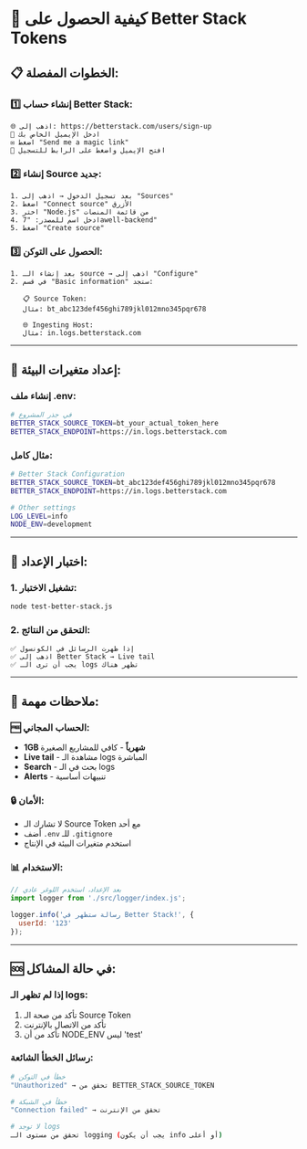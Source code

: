 # 🔑 **كيفية الحصول على Better Stack Tokens**

## 📋 **الخطوات المفصلة:**

### **1️⃣ إنشاء حساب Better Stack:**
```
🌐 اذهب إلى: https://betterstack.com/users/sign-up
📧 ادخل الإيميل الخاص بك
✉️ اضغط "Send me a magic link"
📱 افتح الإيميل واضغط على الرابط للتسجيل
```

### **2️⃣ إنشاء Source جديد:**
```
1. بعد تسجيل الدخول → اذهب إلى "Sources"
2. اضغط "Connect source" الأزرق
3. اختر "Node.js" من قائمة المنصات
4. ادخل اسم للمصدر: "7awell-backend"
5. اضغط "Create source"
```

### **3️⃣ الحصول على التوكن:**
```
1. بعد إنشاء الـ source → اذهب إلى "Configure"
2. في قسم "Basic information" ستجد:
   
   📋 Source Token: 
   مثال: bt_abc123def456ghi789jkl012mno345pqr678
   
   🌐 Ingesting Host:
   مثال: in.logs.betterstack.com
```

---

## 🔧 **إعداد متغيرات البيئة:**

### **إنشاء ملف .env:**
```bash
# في جذر المشروع
BETTER_STACK_SOURCE_TOKEN=bt_your_actual_token_here
BETTER_STACK_ENDPOINT=https://in.logs.betterstack.com
```

### **مثال كامل:**
```bash
# Better Stack Configuration
BETTER_STACK_SOURCE_TOKEN=bt_abc123def456ghi789jkl012mno345pqr678
BETTER_STACK_ENDPOINT=https://in.logs.betterstack.com

# Other settings
LOG_LEVEL=info
NODE_ENV=development
```

---

## 🧪 **اختبار الإعداد:**

### **1. تشغيل الاختبار:**
```bash
node test-better-stack.js
```

### **2. التحقق من النتائج:**
```
✅ إذا ظهرت الرسائل في الكونسول
✅ اذهب إلى Better Stack → Live tail
✅ يجب أن ترى الـ logs تظهر هناك
```

---

## 🎯 **ملاحظات مهمة:**

### **🆓 الحساب المجاني:**
- **1GB شهرياً** - كافي للمشاريع الصغيرة
- **Live tail** - مشاهدة الـ logs المباشرة
- **Search** - بحث في الـ logs
- **Alerts** - تنبيهات أساسية

### **🔒 الأمان:**
- لا تشارك الـ Source Token مع أحد
- أضف `.env` للـ `.gitignore`
- استخدم متغيرات البيئة في الإنتاج

### **📊 الاستخدام:**
```javascript
// بعد الإعداد، استخدم اللوغر عادي
import logger from './src/logger/index.js';

logger.info('رسالة ستظهر في Better Stack!', { 
  userId: '123' 
});
```

---

## 🆘 **في حالة المشاكل:**

### **إذا لم تظهر الـ logs:**
1. تأكد من صحة الـ Source Token
2. تأكد من الاتصال بالإنترنت
3. تأكد من أن NODE_ENV ليس 'test'

### **رسائل الخطأ الشائعة:**
```bash
# خطأ في التوكن
"Unauthorized" → تحقق من BETTER_STACK_SOURCE_TOKEN

# خطأ في الشبكة  
"Connection failed" → تحقق من الإنترنت

# لا توجد logs
تحقق من مستوى الـ logging (يجب أن يكون info أو أعلى)
``` 